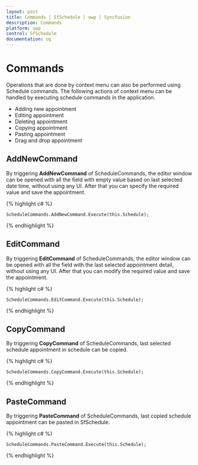 ```yaml
---
layout: post
title: Commands | SfSchedule | uwp | Syncfusion
description: Commands
platform: uwp
control: SfSchedule
documentation: ug
---
```


# Commands

Operations that are done by context menu can also be performed using Schedule commands. The following actions of context menu can be handled by executing schedule commands in the application.

* Adding new appointment
* Editing appointment
* Deleting appointment
* Copying appointment
* Pasting appointment
* Drag and drop appointment

## AddNewCommand


By triggering **AddNewCommand** of ScheduleCommands, the editor window can be opened with all the field with empty value based on last selected date time, without using any UI. After that you can specify the required value and save the appointment.

{% highlight c# %}

    ScheduleCommands.AddNewCommand.Execute(this.Schedule);

{% endhighlight %}

## EditCommand

By triggering **EditCommand** of ScheduleCommands, the editor window can be opened with all the field with the last selected appointment detail, without using any UI. After that you can modify the required value and save the appointment.

{% highlight c# %}

    ScheduleCommands.EditCommand.Execute(this.Schedule);

{% endhighlight %}

## CopyCommand

By triggering  **CopyCommand** of ScheduleCommands, last selected schedule appointment in schedule can be copied.

{% highlight c# %}

    ScheduleCommands.CopyCommand.Execute(this.Schedule);

{% endhighlight %}

## PasteCommand

By triggering **PasteCommand** of ScheduleCommands, last copied schedule appointment can be pasted in SfSchedule.

{% highlight c# %}

    ScheduleCommands.PasteCommand.Execute(this.Schedule);

{% endhighlight %}



